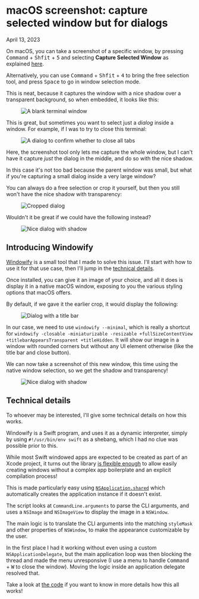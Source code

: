 # macOS screenshot: capture selected window but for dialogs
April 13, 2023

On macOS, you can take a screenshot of a specific window, by pressing
<kbd>Command</kbd> + <kbd>Shfit</kbd> + <kbd>5</kbd> and selecting
**Capture Selected Window** as explained [here](https://support.apple.com/en-ca/guide/mac-help/mh26782/mac).

Alternatively, you can use <kbd>Command</kbd> + <kbd>Shfit</kbd> +
<kbd>4</kbd> to bring the free selection tool, and press
<kbd>Space</kbd> to go in window selection mode.

This is neat, because it captures the window with a nice shadow over a
transparent background, so when embedded, it looks like this:

<figure class="center">
  <img alt="A blank terminal window" srcset="../../img/2023/04/dialog/window.png 2x">
</figure>

This is great, but sometimes you want to select just a _dialog_ inside a
window. For example, if I was to try to close this terminal:

<figure class="center">
  <img alt="A dialog to confirm whether to close all tabs" srcset="../../img/2023/04/dialog/window-dialog.png 2x">
</figure>

Here, the screenshot tool only lets me capture the whole window, but I
can't have it capture _just_ the dialog in the middle, and do so with
the nice shadow.

In this case it's not too bad because the parent window was small, but
what if you're capturing a small dialog inside a very large window?

You can always do a free selection or crop it yourself, but then you
still won't have the nice shadow with transparency:

<figure class="center">
  <img alt="Cropped dialog" srcset="../../img/2023/04/dialog/dialog-crop.png 2x">
</figure>

Wouldn't it be great if we could have the following instead?

<figure class="center">
  <img alt="Nice dialog with shadow" srcset="../../img/2023/04/dialog/dialog-shadow.png 2x">
</figure>

## Introducing Windowify

[Windowify](https://github.com/valeriangalliat/windowify) is a small
tool that I made to solve this issue. I'll start with how to use it for
that use case, then I'll jump in the [technical details](#technical-details).

Once installed, you can give it an image of your choice, and all it does
is display it in a native macOS window, exposing to you the various
styling options that macOS offers.

By default, if we gave it the earlier crop, it would display the following:

<figure class="center">
  <img alt="Dialog with a title bar" srcset="../../img/2023/04/dialog/dialog-title.png 2x">
</figure>

In our case, we need to use `windowify --minimal`, which is really a
shortcut for `windowify -closable -miniaturizable -resizable
+fullSizeContentView +titlebarAppearsTransparent +titleHidden`. It will
show our image in a window with rounded corners but without any UI
element otherwise (like the title bar and close button).

We can now take a screenshot of this new window, this time using the
native window selection, so we get the shadow and transparency!

<figure class="center">
  <img alt="Nice dialog with shadow" srcset="../../img/2023/04/dialog/dialog-shadow.png 2x">
</figure>

## Technical details

To whoever may be interested, I'll give some technical details on how
this works.

Windowify is a Swift program, and uses it as a dynamic interpreter,
simply by using `#!/usr/bin/env swift` as a shebang, which I had no clue
was possible prior to this.

While most Swift windowed apps are expected to be created as part of an
Xcode project, it turns out the library [is flexible enough](https://stackoverflow.com/questions/30763229/display-window-on-osx-using-swift-without-xcode-or-nib)
to allow easily creating windows without a complex app boilerplate and
an explicit compilation process!

This is made particularly easy using
[`NSApplication.shared`](https://developer.apple.com/documentation/appkit/nsapplication/1428360-shared)
which automatically creates the application instance if it doesn't
exist.

The script looks at `CommandLine.arguments` to parse the CLI arguments,
and uses a `NSImage` and `NSImageView` to display the image in a
`NSWindow`.

The main logic is to translate the CLI arguments into the matching
`styleMask` and other properties of `NSWindow`, to make the appearance
customizable by the user.

In the first place I had it working without even using a custom
`NSApplicationDelegate`, but the main application loop was then blocking
the thread and made the menu unresponsive (I use a menu to handle
<kbD>Command</kbd> + <kbd>W</kbd> to close the window). Moving the logic
inside an application delegate resolved that.

Take a look at [the code](https://github.com/valeriangalliat/windowify/blob/main/windowify)
if you want to know in more details how this all works!
